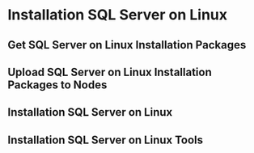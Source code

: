# Installation SQL Server on Linux
## Get SQL Server on Linux Installation Packages
## Upload SQL Server on Linux Installation Packages to Nodes
## Installation SQL Server on Linux
## Installation SQL Server on Linux Tools
